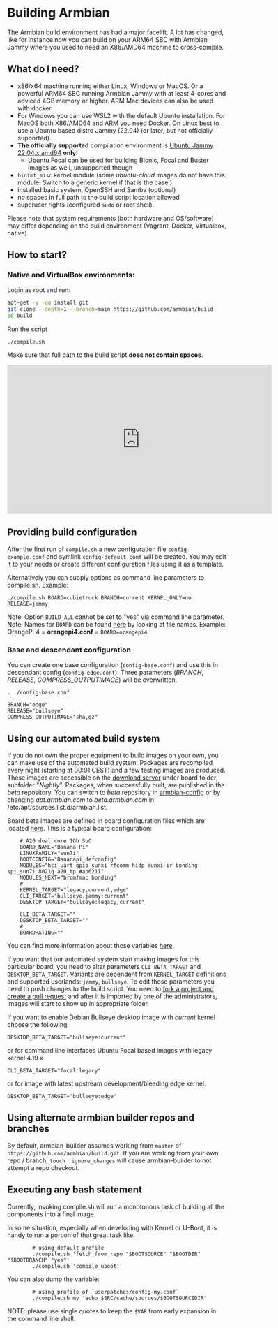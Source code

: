 # Building Armbian

The Armbian build environment has had a major facelift. A lot has changed, like for instance now you can build on your ARM64 SBC with Armbian Jammy where you used to need an X86/AMD64 machine to cross-compile.

## What do I need?

- x86/x64 machine running either Linux, Windows or MacOS. Or a powerful ARM64 SBC running Armbian Jammy with at least 4-cores and adviced 4GB memory or higher. ARM Mac devices can also be used with docker.
- For Windows you can use WSL2 with the default Ubuntu installation. For MacOS both X86/AMD64 and ARM you need Docker. On Linux best to use a Ubuntu based distro Jammy (22.04) (or later, but not officially supported).
- **The officially supported** compilation environment is [Ubuntu Jammy 22.04.x amd64](https://www.releases.ubuntu.com/jammy/ubuntu-22.04.2-live-server-amd64.iso) **only!**
  - Ubuntu Focal can be used for building Bionic, Focal and Buster images as well, unsupported though
- `binfmt_misc` kernel module (some *ubuntu-cloud* images do not have this module.  Switch to a generic kernel if that is the case.)
- installed basic system, OpenSSH and Samba (optional)
- no spaces in full path to the build script location allowed
- superuser rights (configured `sudo` or root shell).


Please note that system requirements (both hardware and OS/software) may differ depending on the build environment (Vagrant, Docker, Virtualbox, native).

## How to start?

### Native and VirtualBox environments:

Login as root and run:

```bash
apt-get -y -qq install git  
git clone --depth=1 --branch=main https://github.com/armbian/build  
cd build  
```

Run the script

	./compile.sh

Make sure that full path to the build script **does not contain spaces**.


<iframe width="607" height="342" src="https://www.youtube.com/embed/0K0vtUg_cgo" frameborder="0" allow="accelerometer; autoplay; clipboard-write; encrypted-media; gyroscope; picture-in-picture" allowfullscreen></iframe>

## Providing build configuration

After the first run of `compile.sh` a new configuration file `config-example.conf` and symlink `config-default.conf` will be created.
You may edit it to your needs or create different configuration files using it as a template.

Alternatively you can supply options as command line parameters to compile.sh.
Example:

    ./compile.sh BOARD=cubietruck BRANCH=current KERNEL_ONLY=no RELEASE=jammy

Note: Option `BUILD_ALL` cannot be set to "yes" via command line parameter.  
Note: Names for `BOARD` can be found [here](https://github.com/armbian/build/tree/master/config/boards) by looking at file names. Example: OrangePi 4 = **orangepi4.conf** = `BOARD=orangepi4`

### Base and descendant configuration

You can create one base configuration (`config-base.conf`) and use this in descendant config (`config-edge.conf`). Three parameters (*BRANCH*, *RELEASE*, *COMPRESS_OUTPUTIMAGE*) will be overwritten.

```
. ./config-base.conf  
  
BRANCH="edge"  
RELEASE="bullseye"  
COMPRESS_OUTPUTIMAGE="sha,gz"  
```

## Using our automated build system

If you do not own the proper equipment to build images on your own, you can make use of the automated build system.
Packages are recompiled every night (starting at 00:01 CEST) and a few testing images are produced.
These images are accessible on the [download server](https://dl.armbian.com/) under board folder, subfolder "*Nightly*".
Packages, when successfully built, are published in the *beta* repository.
You can switch to *beta* repository in [armbian-config](User-Guide_Armbian-Config.md) or by changing *apt.armbian.com* to *beta.armbian.com* in /etc/apt/sources.list.d/armbian.list.

Board beta images are defined in board configuration files which are located [here](https://github.com/armbian/build/tree/master/config/boards).
This is a typical board configuration:

```
	# A20 dual core 1Gb SoC  
	BOARD_NAME="Banana Pi"  
	LINUXFAMILY="sun7i"  
	BOOTCONFIG="Bananapi_defconfig"  
	MODULES="hci_uart gpio_sunxi rfcomm hidp sunxi-ir bonding spi_sun7i 8021q a20_tp #ap6211"  
	MODULES_NEXT="brcmfmac bonding"  
	#  
	KERNEL_TARGET="legacy,current,edge"  
	CLI_TARGET="bullseye,jammy:current"  
	DESKTOP_TARGET="bullseye:legacy,current"  
	  
	CLI_BETA_TARGET=""  
	DESKTOP_BETA_TARGET=""  
	#  
	BOARDRATING=""    
```

You can find more information about those variables [here](https://github.com/armbian/build/blob/master/config/boards/README.md).

If you want that our automated system start making images for this particular board, you need to alter parameters `CLI_BETA_TARGET` and `DESKTOP_BETA_TARGET`.
Variants are dependent from `KERNEL_TARGET` definitions and supported userlands: `jammy`, `bullseye`.
To edit those parameters you need to push changes to the build script.
You need to [fork a project and create a pull request](Process_Contribute.md) and after it is imported by one of the administrators, images will start to show up in appropriate folder.

If you want to enable Debian Bullseye desktop image with _current_ kernel choose the following:

	DESKTOP_BETA_TARGET="bullseye:current"

or for command line interfaces Ubuntu Focal based images with legacy kernel 4.19.x

	CLI_BETA_TARGET="focal:legacy"

or for image with latest upstream development/bleeding edge kernel.

	DESKTOP_BETA_TARGET="bullseye:edge"


## Using alternate armbian builder repos and branches

By default, armbian-builder assumes working from `master` of `https://github.com/armbian/build.git`.  If you are working from your own repo / branch, `touch .ignore_changes` will cause armbian-builder to not attempt a repo checkout.

## Executing any bash statement

Currently, invoking compile.sh will run a monotonous task of building all the components into a final image.

In some situation, especially when developing with Kernel or U-Boot, it is handy to run a portion of that great task like:

```
        # using default profile  
        ./compile.sh 'fetch_from_repo "$BOOTSOURCE" "$BOOTDIR" "$BOOTBRANCH" "yes"'  
        ./compile.sh 'compile_uboot'  
```

You can also dump the variable:

```
        # using profile of `userpatches/config-my.conf`  
        ./compile.sh my 'echo $SRC/cache/sources/$BOOTSOURCEDIR'  
```

NOTE: please use single quotes to keep the `$VAR` from early expansion in the command line shell.
